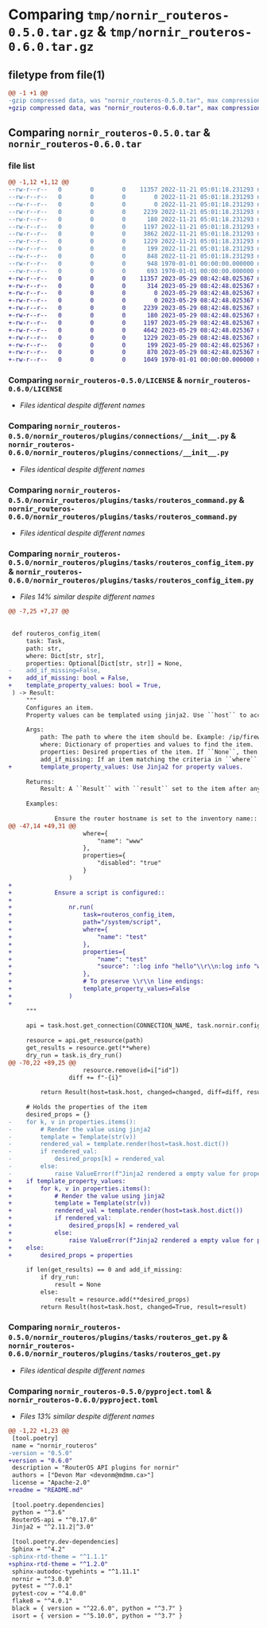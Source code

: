 # Comparing `tmp/nornir_routeros-0.5.0.tar.gz` & `tmp/nornir_routeros-0.6.0.tar.gz`

## filetype from file(1)

```diff
@@ -1 +1 @@
-gzip compressed data, was "nornir_routeros-0.5.0.tar", max compression
+gzip compressed data, was "nornir_routeros-0.6.0.tar", max compression
```

## Comparing `nornir_routeros-0.5.0.tar` & `nornir_routeros-0.6.0.tar`

### file list

```diff
@@ -1,12 +1,12 @@
--rw-r--r--   0        0        0    11357 2022-11-21 05:01:18.231293 nornir_routeros-0.5.0/LICENSE
--rw-r--r--   0        0        0        0 2022-11-21 05:01:18.231293 nornir_routeros-0.5.0/nornir_routeros/__init__.py
--rw-r--r--   0        0        0        0 2022-11-21 05:01:18.231293 nornir_routeros-0.5.0/nornir_routeros/plugins/__init__.py
--rw-r--r--   0        0        0     2239 2022-11-21 05:01:18.231293 nornir_routeros-0.5.0/nornir_routeros/plugins/connections/__init__.py
--rw-r--r--   0        0        0      180 2022-11-21 05:01:18.231293 nornir_routeros-0.5.0/nornir_routeros/plugins/tasks/__init__.py
--rw-r--r--   0        0        0     1197 2022-11-21 05:01:18.231293 nornir_routeros-0.5.0/nornir_routeros/plugins/tasks/routeros_command.py
--rw-r--r--   0        0        0     3862 2022-11-21 05:01:18.231293 nornir_routeros-0.5.0/nornir_routeros/plugins/tasks/routeros_config_item.py
--rw-r--r--   0        0        0     1229 2022-11-21 05:01:18.231293 nornir_routeros-0.5.0/nornir_routeros/plugins/tasks/routeros_get.py
--rw-r--r--   0        0        0      199 2022-11-21 05:01:18.231293 nornir_routeros-0.5.0/nornir_routeros/utils.py
--rw-r--r--   0        0        0      848 2022-11-21 05:01:18.231293 nornir_routeros-0.5.0/pyproject.toml
--rw-r--r--   0        0        0      948 1970-01-01 00:00:00.000000 nornir_routeros-0.5.0/setup.py
--rw-r--r--   0        0        0      693 1970-01-01 00:00:00.000000 nornir_routeros-0.5.0/PKG-INFO
+-rw-r--r--   0        0        0    11357 2023-05-29 08:42:48.025367 nornir_routeros-0.6.0/LICENSE
+-rw-r--r--   0        0        0      314 2023-05-29 08:42:48.025367 nornir_routeros-0.6.0/README.md
+-rw-r--r--   0        0        0        0 2023-05-29 08:42:48.025367 nornir_routeros-0.6.0/nornir_routeros/__init__.py
+-rw-r--r--   0        0        0        0 2023-05-29 08:42:48.025367 nornir_routeros-0.6.0/nornir_routeros/plugins/__init__.py
+-rw-r--r--   0        0        0     2239 2023-05-29 08:42:48.025367 nornir_routeros-0.6.0/nornir_routeros/plugins/connections/__init__.py
+-rw-r--r--   0        0        0      180 2023-05-29 08:42:48.025367 nornir_routeros-0.6.0/nornir_routeros/plugins/tasks/__init__.py
+-rw-r--r--   0        0        0     1197 2023-05-29 08:42:48.025367 nornir_routeros-0.6.0/nornir_routeros/plugins/tasks/routeros_command.py
+-rw-r--r--   0        0        0     4642 2023-05-29 08:42:48.025367 nornir_routeros-0.6.0/nornir_routeros/plugins/tasks/routeros_config_item.py
+-rw-r--r--   0        0        0     1229 2023-05-29 08:42:48.025367 nornir_routeros-0.6.0/nornir_routeros/plugins/tasks/routeros_get.py
+-rw-r--r--   0        0        0      199 2023-05-29 08:42:48.025367 nornir_routeros-0.6.0/nornir_routeros/utils.py
+-rw-r--r--   0        0        0      870 2023-05-29 08:42:48.025367 nornir_routeros-0.6.0/pyproject.toml
+-rw-r--r--   0        0        0     1049 1970-01-01 00:00:00.000000 nornir_routeros-0.6.0/PKG-INFO
```

### Comparing `nornir_routeros-0.5.0/LICENSE` & `nornir_routeros-0.6.0/LICENSE`

 * *Files identical despite different names*

### Comparing `nornir_routeros-0.5.0/nornir_routeros/plugins/connections/__init__.py` & `nornir_routeros-0.6.0/nornir_routeros/plugins/connections/__init__.py`

 * *Files identical despite different names*

### Comparing `nornir_routeros-0.5.0/nornir_routeros/plugins/tasks/routeros_command.py` & `nornir_routeros-0.6.0/nornir_routeros/plugins/tasks/routeros_command.py`

 * *Files identical despite different names*

### Comparing `nornir_routeros-0.5.0/nornir_routeros/plugins/tasks/routeros_config_item.py` & `nornir_routeros-0.6.0/nornir_routeros/plugins/tasks/routeros_config_item.py`

 * *Files 14% similar despite different names*

```diff
@@ -7,25 +7,27 @@
 
 
 def routeros_config_item(
     task: Task,
     path: str,
     where: Dict[str, str],
     properties: Optional[Dict[str, str]] = None,
-    add_if_missing=False,
+    add_if_missing: bool = False,
+    template_property_values: bool = True,
 ) -> Result:
     """
     Configures an item.
     Property values can be templated using jinja2. Use ``host`` to access ``task.host``.
 
     Args:
         path: The path to where the item should be. Example: /ip/firewall/filter to configure firewall filters.
         where: Dictionary of properties and values to find the item.
         properties: Desired properties of the item. If ``None``, then any items matching ``where`` will be **removed**.
         add_if_missing: If an item matching the criteria in ``where`` doesn't exist then one will be created.
+        template_property_values: Use Jinja2 for property values.
 
     Returns:
         Result: A ``Result`` with ``result`` set to the item after any changes.
 
     Examples:
 
             Ensure the router hostname is set to the inventory name::
@@ -47,14 +49,31 @@
                     where={
                         "name": "www"
                     },
                     properties={
                         "disabled": "true"
                     }
                 )
+
+            Ensure a script is configured::
+
+                nr.run(
+                    task=routeros_config_item,
+                    path="/system/script",
+                    where={
+                        "name": "test"
+                    },
+                    properties={
+                        "name": "test"
+                        "source": ':log info "hello"\\r\\n:log info "world"\\r\\n'
+                    },
+                    # To preserve \\r\\n line endings:
+                    template_property_values=False
+                )
+
     """
 
     api = task.host.get_connection(CONNECTION_NAME, task.nornir.config)
 
     resource = api.get_resource(path)
     get_results = resource.get(**where)
     dry_run = task.is_dry_run()
@@ -70,22 +89,25 @@
                     resource.remove(id=i["id"])
                 diff += f"-{i}"
 
         return Result(host=task.host, changed=changed, diff=diff, result=get_results)
 
     # Holds the properties of the item
     desired_props = {}
-    for k, v in properties.items():
-        # Render the value using jinja2
-        template = Template(str(v))
-        rendered_val = template.render(host=task.host.dict())
-        if rendered_val:
-            desired_props[k] = rendered_val
-        else:
-            raise ValueError(f"Jinja2 rendered a empty value for property {k}")
+    if template_property_values:
+        for k, v in properties.items():
+            # Render the value using jinja2
+            template = Template(str(v))
+            rendered_val = template.render(host=task.host.dict())
+            if rendered_val:
+                desired_props[k] = rendered_val
+            else:
+                raise ValueError(f"Jinja2 rendered a empty value for property {k}")
+    else:
+        desired_props = properties
 
     if len(get_results) == 0 and add_if_missing:
         if dry_run:
             result = None
         else:
             result = resource.add(**desired_props)
         return Result(host=task.host, changed=True, result=result)
```

### Comparing `nornir_routeros-0.5.0/nornir_routeros/plugins/tasks/routeros_get.py` & `nornir_routeros-0.6.0/nornir_routeros/plugins/tasks/routeros_get.py`

 * *Files identical despite different names*

### Comparing `nornir_routeros-0.5.0/pyproject.toml` & `nornir_routeros-0.6.0/pyproject.toml`

 * *Files 13% similar despite different names*

```diff
@@ -1,22 +1,23 @@
 [tool.poetry]
 name = "nornir_routeros"
-version = "0.5.0"
+version = "0.6.0"
 description = "RouterOS API plugins for nornir"
 authors = ["Devon Mar <devonm@mdmm.ca>"]
 license = "Apache-2.0"
+readme = "README.md"
 
 [tool.poetry.dependencies]
 python = "^3.6"
 RouterOS-api = "^0.17.0"
 Jinja2 = "^2.11.2|^3.0"
 
 [tool.poetry.dev-dependencies]
 Sphinx = "^4.2"
-sphinx-rtd-theme = "^1.1.1"
+sphinx-rtd-theme = "^1.2.0"
 sphinx-autodoc-typehints = "^1.11.1"
 nornir = "^3.0.0"
 pytest = "^7.0.1"
 pytest-cov = "^4.0.0"
 flake8 = "^4.0.1"
 black = { version = "^22.6.0", python = "^3.7" }
 isort = { version = "^5.10.0", python = "^3.7" }
```


